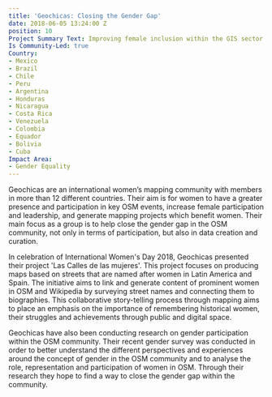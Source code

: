```yaml
---
title: 'Geochicas: Closing the Gender Gap'
date: 2018-06-05 13:24:00 Z
position: 10
Project Summary Text: Improving female inclusion within the GIS sector and beyond
Is Community-Led: true
Country:
- Mexico
- Brazil
- Chile
- Peru
- Argentina
- Honduras
- Nicaragua
- Costa Rica
- Venezuela
- Colombia
- Equador
- Bolivia
- Cuba
Impact Area:
- Gender Equality
---
```


Geochicas are an international women’s mapping community with members in more than 12 different countries. Their aim is for women to have a greater presence and participation in key OSM events, increase female participation and leadership, and generate mapping projects which benefit women. Their main focus as a group is to help close the gender gap in the OSM community, not only in terms of participation, but also in data creation and curation.

In celebration of International Women's Day 2018, Geochicas presented their project 'Las Calles de las mujeres'. This project focuses on producing maps based on streets that are named after women in Latin America and Spain. The initiative aims to link and generate content of prominent women in OSM and Wikipedia by surveying street names and connecting them to biographies. This collaborative story-telling process through mapping aims to place an emphasis on the importance of remembering historical women, their struggles and achievements through public and digital space.

Geochicas have also been conducting research on gender participation within the OSM community. Their recent gender survey was conducted in order to better understand the different perspectives and experiences around the concept of gender in the OSM community and to analyse the role, representation and participation of women in OSM. Through their research they hope to find a way to close the gender gap within the community.